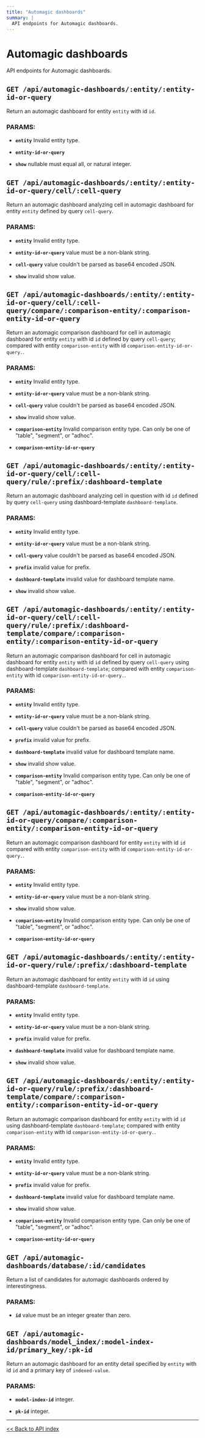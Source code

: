 ```yaml
---
title: "Automagic dashboards"
summary: |
  API endpoints for Automagic dashboards.
---
```


# Automagic dashboards

API endpoints for Automagic dashboards.

## `GET /api/automagic-dashboards/:entity/:entity-id-or-query`

Return an automagic dashboard for entity `entity` with id `id`.

### PARAMS:

-  **`entity`** Invalid entity type.

-  **`entity-id-or-query`** 

-  **`show`** nullable must equal all, or natural integer.

## `GET /api/automagic-dashboards/:entity/:entity-id-or-query/cell/:cell-query`

Return an automagic dashboard analyzing cell in  automagic dashboard for entity `entity`
   defined by
   query `cell-query`.

### PARAMS:

-  **`entity`** Invalid entity type.

-  **`entity-id-or-query`** value must be a non-blank string.

-  **`cell-query`** value couldn't be parsed as base64 encoded JSON.

-  **`show`** invalid show value.

## `GET /api/automagic-dashboards/:entity/:entity-id-or-query/cell/:cell-query/compare/:comparison-entity/:comparison-entity-id-or-query`

Return an automagic comparison dashboard for cell in automagic dashboard for entity `entity`
   with id `id` defined by query `cell-query`; compared with entity `comparison-entity` with id
   `comparison-entity-id-or-query.`.

### PARAMS:

-  **`entity`** Invalid entity type.

-  **`entity-id-or-query`** value must be a non-blank string.

-  **`cell-query`** value couldn't be parsed as base64 encoded JSON.

-  **`show`** invalid show value.

-  **`comparison-entity`** Invalid comparison entity type. Can only be one of "table", "segment", or "adhoc".

-  **`comparison-entity-id-or-query`**

## `GET /api/automagic-dashboards/:entity/:entity-id-or-query/cell/:cell-query/rule/:prefix/:dashboard-template`

Return an automagic dashboard analyzing cell in question  with id `id` defined by
   query `cell-query` using dashboard-template `dashboard-template`.

### PARAMS:

-  **`entity`** Invalid entity type.

-  **`entity-id-or-query`** value must be a non-blank string.

-  **`cell-query`** value couldn't be parsed as base64 encoded JSON.

-  **`prefix`** invalid value for prefix.

-  **`dashboard-template`** invalid value for dashboard template name.

-  **`show`** invalid show value.

## `GET /api/automagic-dashboards/:entity/:entity-id-or-query/cell/:cell-query/rule/:prefix/:dashboard-template/compare/:comparison-entity/:comparison-entity-id-or-query`

Return an automagic comparison dashboard for cell in automagic dashboard for entity `entity`
   with id `id` defined by query `cell-query` using dashboard-template `dashboard-template`; compared with entity
   `comparison-entity` with id `comparison-entity-id-or-query.`.

### PARAMS:

-  **`entity`** Invalid entity type.

-  **`entity-id-or-query`** value must be a non-blank string.

-  **`cell-query`** value couldn't be parsed as base64 encoded JSON.

-  **`prefix`** invalid value for prefix.

-  **`dashboard-template`** invalid value for dashboard template name.

-  **`show`** invalid show value.

-  **`comparison-entity`** Invalid comparison entity type. Can only be one of "table", "segment", or "adhoc".

-  **`comparison-entity-id-or-query`**

## `GET /api/automagic-dashboards/:entity/:entity-id-or-query/compare/:comparison-entity/:comparison-entity-id-or-query`

Return an automagic comparison dashboard for entity `entity` with id `id` compared with entity
   `comparison-entity` with id `comparison-entity-id-or-query.`.

### PARAMS:

-  **`entity`** Invalid entity type.

-  **`entity-id-or-query`** value must be a non-blank string.

-  **`show`** invalid show value.

-  **`comparison-entity`** Invalid comparison entity type. Can only be one of "table", "segment", or "adhoc".

-  **`comparison-entity-id-or-query`**

## `GET /api/automagic-dashboards/:entity/:entity-id-or-query/rule/:prefix/:dashboard-template`

Return an automagic dashboard for entity `entity` with id `id` using dashboard-template `dashboard-template`.

### PARAMS:

-  **`entity`** Invalid entity type.

-  **`entity-id-or-query`** value must be a non-blank string.

-  **`prefix`** invalid value for prefix.

-  **`dashboard-template`** invalid value for dashboard template name.

-  **`show`** invalid show value.

## `GET /api/automagic-dashboards/:entity/:entity-id-or-query/rule/:prefix/:dashboard-template/compare/:comparison-entity/:comparison-entity-id-or-query`

Return an automagic comparison dashboard for entity `entity` with id `id` using dashboard-template `dashboard-template`;
   compared with entity `comparison-entity` with id `comparison-entity-id-or-query.`.

### PARAMS:

-  **`entity`** Invalid entity type.

-  **`entity-id-or-query`** value must be a non-blank string.

-  **`prefix`** invalid value for prefix.

-  **`dashboard-template`** invalid value for dashboard template name.

-  **`show`** invalid show value.

-  **`comparison-entity`** Invalid comparison entity type. Can only be one of "table", "segment", or "adhoc".

-  **`comparison-entity-id-or-query`**

## `GET /api/automagic-dashboards/database/:id/candidates`

Return a list of candidates for automagic dashboards ordered by interestingness.

### PARAMS:

-  **`id`** value must be an integer greater than zero.

## `GET /api/automagic-dashboards/model_index/:model-index-id/primary_key/:pk-id`

Return an automagic dashboard for an entity detail specified by `entity`
  with id `id` and a primary key of `indexed-value`.

### PARAMS:

-  **`model-index-id`** integer.

-  **`pk-id`** integer.

---

[<< Back to API index](../api-documentation.md)